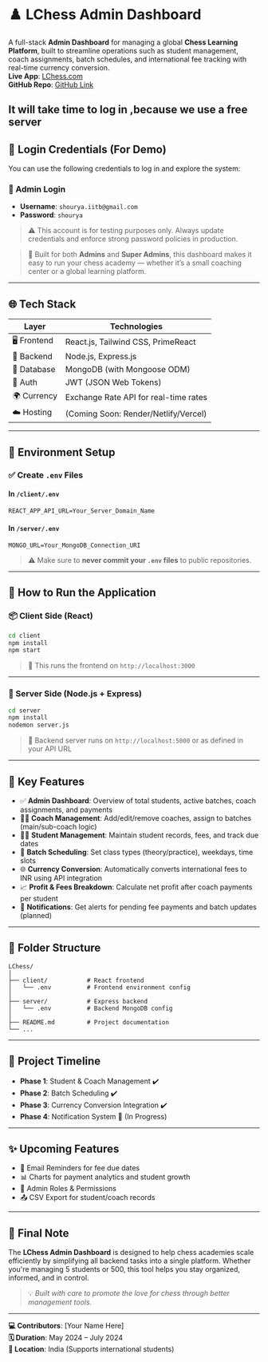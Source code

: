 # ♟️ LChess Admin Dashboard

A full-stack **Admin Dashboard** for managing a global **Chess Learning Platform**, built to streamline operations such as student management, coach assignments, batch schedules, and international fee tracking with real-time currency conversion.  
**Live App**: [LChess.com](https://l-chess.vercel.app/)  
**GitHub Repo**: [GitHub Link](https://github.com/jcharsha2003/LChess)
## It will take time to log in ,because we use a free server 
## 🔐 Login Credentials (For Demo)

You can use the following credentials to log in and explore the system:

### 👑 Admin Login
- **Username**: `shourya.iitb@gmail.com`
- **Password**: `shourya`

> ⚠️ This account is for testing purposes only. Always update credentials and enforce strong password policies in production.


> 💼 Built for both **Admins** and **Super Admins**, this dashboard makes it easy to run your chess academy — whether it’s a small coaching center or a global learning platform.

---

## 🌐 Tech Stack

| Layer        | Technologies                            |
|--------------|------------------------------------------|
| 🖥 Frontend   | React.js, Tailwind CSS, PrimeReact       |
| 🔧 Backend    | Node.js, Express.js                      |
| 🧠 Database   | MongoDB (with Mongoose ODM)              |
| 🔐 Auth       | JWT (JSON Web Tokens)                    |
| 🌍 Currency   | Exchange Rate API for real-time rates    |
| ☁️ Hosting   | (Coming Soon: Render/Netlify/Vercel)     |

---

## 📂 Environment Setup

### ✅ Create `.env` Files

#### In `/client/.env`
```env
REACT_APP_API_URL=Your_Server_Domain_Name
```

#### In `/server/.env`
```env
MONGO_URL=Your_MongoDB_Connection_URI
```

> ⚠️ Make sure to **never commit your `.env` files** to public repositories.

---

## 🚀 How to Run the Application

### 📦 Client Side (React)
```bash
cd client
npm install
npm start
```

> 🔗 This runs the frontend on `http://localhost:3000`

---

### 🔧 Server Side (Node.js + Express)
```bash
cd server
npm install
nodemon server.js
```

> 🚀 Backend server runs on `http://localhost:5000` or as defined in your API URL

---

## 🎯 Key Features

- ✅ **Admin Dashboard**: Overview of total students, active batches, coach assignments, and payments
- 🧑‍🏫 **Coach Management**: Add/edit/remove coaches, assign to batches (main/sub-coach logic)
- 🧑‍🎓 **Student Management**: Maintain student records, fees, and track due dates
- 📅 **Batch Scheduling**: Set class types (theory/practice), weekdays, time slots
- 🌐 **Currency Conversion**: Automatically converts international fees to INR using API integration
- 📈 **Profit & Fees Breakdown**: Calculate net profit after coach payments per student
- 🔔 **Notifications**: Get alerts for pending fee payments and batch updates (planned)

---

## 📁 Folder Structure

```
LChess/
│
├── client/           # React frontend
│   └── .env          # Frontend environment config
│
├── server/           # Express backend
│   └── .env          # Backend MongoDB config
│
├── README.md         # Project documentation
└── ...
```

---

## 📅 Project Timeline

- **Phase 1**: Student & Coach Management ✔️  
- **Phase 2**: Batch Scheduling ✔️  
- **Phase 3**: Currency Conversion Integration ✔️  
- **Phase 4**: Notification System 🔄 (In Progress)

---

## ✨ Upcoming Features

- 🔔 Email Reminders for fee due dates  
- 📊 Charts for payment analytics and student growth  
- 🔐 Admin Roles & Permissions  
- 📤 CSV Export for student/coach records  

---

## 🙌 Final Note

The **LChess Admin Dashboard** is designed to help chess academies scale efficiently by simplifying all backend tasks into a single platform. Whether you're managing 5 students or 500, this tool helps you stay organized, informed, and in control.

> 💡 *Built with care to promote the love for chess through better management tools.*

---

**💻 Contributors**: [Your Name Here]  
**🗓️ Duration**: May 2024 – July 2024  
**📍 Location**: India (Supports international students)

